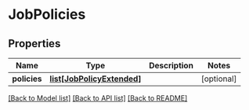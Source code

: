# JobPolicies

## Properties
Name | Type | Description | Notes
------------ | ------------- | ------------- | -------------
**policies** | [**list[JobPolicyExtended]**](JobPolicyExtended.md) |  | [optional] 

[[Back to Model list]](../README.md#documentation-for-models) [[Back to API list]](../README.md#documentation-for-api-endpoints) [[Back to README]](../README.md)


